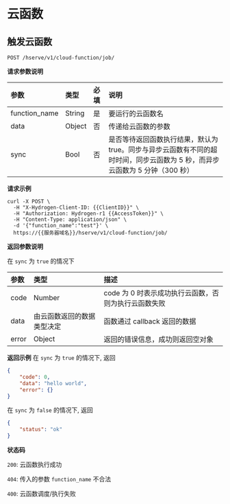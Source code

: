 # 云函数

## 触发云函数

`POST /hserve/v1/cloud-function/job/`

**请求参数说明**

| 参数          | 类型 | 必填 | 说明 |
| :----------   | :--- | :--- | :--- |
| function_name | String | 是  | 要运行的云函数名 |
| data          | Object | 否  | 传递给云函数的参数 |
| sync          | Bool   | 否  | 是否等待返回函数执行结果，默认为 true。同步与异步云函数有不同的超时时间，同步云函数为 5 秒，而异步云函数为 5 分钟（300 秒）|

**请求示例**
```shell
curl -X POST \
  -H "X-Hydrogen-Client-ID: {{ClientID}}" \
  -H "Authorization: Hydrogen-r1 {{AccessToken}}" \
  -H "Content-Type: application/json" \
  -d '{"function_name":"test"}' \
  https://{{服务器域名}}/hserve/v1/cloud-function/job/
```

**返回参数说明**

在 `sync` 为 `true` 的情况下

| 参数   | 类型                   | 描述 |
| :---- | :--------------------- | :-- |
| code  | Number                 | code 为 0 时表示成功执行云函数，否则为执行云函数失败 |
| data  | 由云函数返回的数据类型决定 | 函数通过 callback 返回的数据 |
| error | Object                 | 返回的错误信息，成功则返回空对象 |

**返回示例**
在 `sync` 为 `true` 的情况下, 返回
```json
{
    "code": 0,
    "data": "hello world",
    "error": {}
}
```

在 `sync` 为 `false` 的情况下, 返回
```json
{
    "status": "ok"
}
```

**状态码**

`200`: 云函数执行成功

`404`: 传入的参数 `function_name` 不合法

`400`: 云函数调度/执行失败
